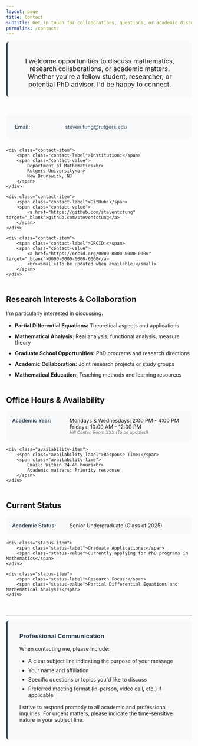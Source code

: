 ```yaml
---
layout: page
title: Contact
subtitle: Get in touch for collaborations, questions, or academic discussions
permalink: /contact/
---
```


<div class="contact-intro">
    <p>I welcome opportunities to discuss mathematics, research collaborations, or academic matters. Whether you're a fellow student, researcher, or potential PhD advisor, I'd be happy to connect.</p>
</div>

<div class="contact-info">
    <div class="contact-item">
        <span class="contact-label">Email:</span>
        <span class="contact-value">
            <a href="mailto:steven.tung@rutgers.edu">steven.tung@rutgers.edu</a>
        </span>
    </div>

    <div class="contact-item">
        <span class="contact-label">Institution:</span>
        <span class="contact-value">
            Department of Mathematics<br>
            Rutgers University<br>
            New Brunswick, NJ
        </span>
    </div>

    <div class="contact-item">
        <span class="contact-label">GitHub:</span>
        <span class="contact-value">
            <a href="https://github.com/steventctung" target="_blank">github.com/steventctung</a>
        </span>
    </div>

    <div class="contact-item">
        <span class="contact-label">ORCID:</span>
        <span class="contact-value">
            <a href="https://orcid.org/0000-0000-0000-0000" target="_blank">0000-0000-0000-0000</a>
            <br><small>(To be updated when available)</small>
        </span>
    </div>
</div>

## Research Interests & Collaboration

<div class="collaboration-section">
    <p>I'm particularly interested in discussing:</p>
    <ul>
        <li><strong>Partial Differential Equations:</strong> Theoretical aspects and applications</li>
        <li><strong>Mathematical Analysis:</strong> Real analysis, functional analysis, measure theory</li>
        <li><strong>Graduate School Opportunities:</strong> PhD programs and research directions</li>
        <li><strong>Academic Collaboration:</strong> Joint research projects or study groups</li>
        <li><strong>Mathematical Education:</strong> Teaching methods and learning resources</li>
    </ul>
</div>

## Office Hours & Availability

<div class="availability-section">
    <div class="availability-item">
        <span class="availability-label">Academic Year:</span>
        <span class="availability-time">
            Mondays & Wednesdays: 2:00 PM - 4:00 PM<br>
            Fridays: 10:00 AM - 12:00 PM<br>
            <small>Hill Center, Room XXX (To be updated)</small>
        </span>
    </div>

    <div class="availability-item">
        <span class="availability-label">Response Time:</span>
        <span class="availability-time">
            Email: Within 24-48 hours<br>
            Academic matters: Priority response
        </span>
    </div>
</div>

## Current Status

<div class="status-section">
    <div class="status-item">
        <span class="status-label">Academic Status:</span>
        <span class="status-value">Senior Undergraduate (Class of 2025)</span>
    </div>

    <div class="status-item">
        <span class="status-label">Graduate Applications:</span>
        <span class="status-value">Currently applying for PhD programs in Mathematics</span>
    </div>

    <div class="status-item">
        <span class="status-label">Research Focus:</span>
        <span class="status-value">Partial Differential Equations and Mathematical Analysis</span>
    </div>
</div>

---

<div class="contact-note">
    <h3>Professional Communication</h3>
    <p>When contacting me, please include:</p>
    <ul>
        <li>A clear subject line indicating the purpose of your message</li>
        <li>Your name and affiliation</li>
        <li>Specific questions or topics you'd like to discuss</li>
        <li>Preferred meeting format (in-person, video call, etc.) if applicable</li>
    </ul>
    <p>I strive to respond promptly to all academic and professional inquiries. For urgent matters, please indicate the time-sensitive nature in your subject line.</p>
</div>

<style>
.contact-intro {
    background-color: #f8f9fa;
    padding: 1.5rem;
    border-radius: 8px;
    margin-bottom: 3rem;
    text-align: center;
    border-left: 4px solid #34495e;
}

.contact-intro p {
    margin-bottom: 0;
    font-size: 1.1rem;
}

.contact-info {
    margin-bottom: 3rem;
}

.contact-item {
    display: flex;
    margin-bottom: 1.5rem;
    padding: 1.5rem;
    background-color: #f8f9fa;
    border-radius: 8px;
    align-items: flex-start;
}

.contact-label {
    font-weight: 600;
    color: #2c3e50;
    min-width: 120px;
    margin-right: 1rem;
}

.contact-value {
    flex: 1;
}

.contact-value a {
    color: #34495e;
    text-decoration: none;
    border-bottom: 1px solid transparent;
    transition: border-color 0.3s ease;
}

.contact-value a:hover {
    border-bottom-color: #34495e;
}

.contact-value small {
    color: #666;
    font-style: italic;
}

.collaboration-section,
.availability-section,
.status-section {
    margin-bottom: 3rem;
}

.collaboration-section ul {
    margin-top: 1rem;
    padding-left: 1.5rem;
}

.collaboration-section li {
    margin-bottom: 0.75rem;
}

.availability-item,
.status-item {
    display: flex;
    margin-bottom: 1rem;
    padding: 1rem;
    background-color: #f8f9fa;
    border-radius: 6px;
    align-items: flex-start;
}

.availability-label,
.status-label {
    font-weight: 600;
    color: #2c3e50;
    min-width: 140px;
    margin-right: 1rem;
}

.availability-time,
.status-value {
    flex: 1;
}

.availability-time small {
    color: #666;
    font-style: italic;
}

.contact-note {
    background-color: #f8f9fa;
    padding: 2rem;
    border-radius: 8px;
    border-left: 4px solid #34495e;
}

.contact-note h3 {
    margin-top: 0;
    color: #2c3e50;
}

.contact-note ul {
    margin: 1rem 0;
    padding-left: 1.5rem;
}

.contact-note li {
    margin-bottom: 0.5rem;
}

@media (max-width: 600px) {
    .contact-item,
    .availability-item,
    .status-item {
        flex-direction: column;
    }

    .contact-label,
    .availability-label,
    .status-label {
        min-width: auto;
        margin-right: 0;
        margin-bottom: 0.5rem;
    }
}
</style>
